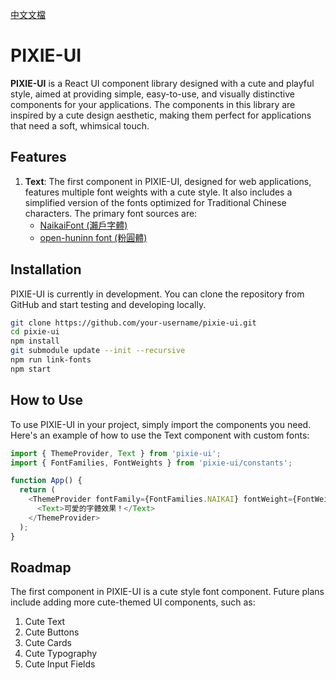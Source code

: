 [中文文檔](./README.zh-CN.md)

# PIXIE-UI

**PIXIE-UI** is a React UI component library designed with a cute and playful style, aimed at providing simple, easy-to-use, and visually distinctive components for your applications. The components in this library are inspired by a cute design aesthetic, making them perfect for applications that need a soft, whimsical touch.


## Features


1. **Text**: The first component in PIXIE-UI, designed for web applications, features multiple font weights with a cute style. It also includes a simplified version of the fonts optimized for Traditional Chinese characters. The primary font sources are:
   - [NaikaiFont (瀨戶字體)](https://github.com/max32002/naikaifont)
   - [open-huninn font (粉圓體)](https://github.com/marsnow/open-huninn-web-font)

## Installation

PIXIE-UI is currently in development. You can clone the repository from GitHub and start testing and developing locally.

```bash
git clone https://github.com/your-username/pixie-ui.git
cd pixie-ui
npm install
git submodule update --init --recursive
npm run link-fonts
npm start
```

## How to Use

To use PIXIE-UI in your project, simply import the components you need. Here's an example of how to use the Text component with custom fonts:

```javascript
import { ThemeProvider, Text } from 'pixie-ui';
import { FontFamilies, FontWeights } from 'pixie-ui/constants';

function App() {
  return (
    <ThemeProvider fontFamily={FontFamilies.NAIKAI} fontWeight={FontWeights.BOLD}>
      <Text>可愛的字體效果！</Text>
    </ThemeProvider>
  );
}
```

## Roadmap

The first component in PIXIE-UI is a cute style font component. Future plans include adding more cute-themed UI components, such as:


1. Cute Text 
2. Cute Buttons
3. Cute Cards
4. Cute Typography
5. Cute Input Fields

